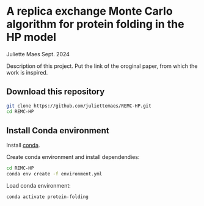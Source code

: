 # A replica exchange Monte Carlo algorithm for protein folding in the HP model

Juliette Maes
Sept. 2024

Description of this project. Put the link of the oroginal paper, from which the work is inspired. 

## Download this repository

```bash
git clone https://github.com/juliettemaes/REMC-HP.git
cd REMC-HP
```
## Install Conda environment

Install [conda](https://docs.conda.io/en/latest/miniconda.html).

Create conda environment and install dependendies:

```bash
cd REMC-HP
conda env create -f environment.yml
```

Load conda environment:

```bash
conda activate protein-folding
```
